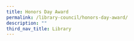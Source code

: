 ```yaml
---
title: Honors Day Award
permalink: /library-council/honors-day-award/
description: ""
third_nav_title: Library
---
```

